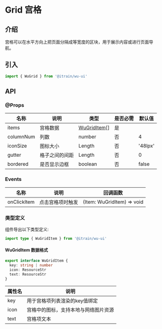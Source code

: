 # Grid 宫格

## 介绍

宫格可以在水平方向上把页面分隔成等宽度的区块，用于展示内容或进行页面导航。

## 引入

```typescript
import { WuGrid } from '@itrain/wu-ui'
```

## API

### @Props

| 名称      | 说明           | 类型                                     | 是否必需 | 默认值  |
| --------- | -------------- | ---------------------------------------- | -------- | ------- |
| items     | 宫格数据       | [WuGridItem](#wu-grid-item)&#x05b;&#x5d; | 是       |         |
| columnNum | 列数           | number                                   | 否       | 4       |
| iconSize  | 图标大小       | Length                                   | 否       | '48lpx' |
| gutter    | 格子之间的间距 | Length                                   | 否       | 0       |
| bordered  | 是否显示边框   | boolean                                  | 否       | false   |

### Events

| 名称        | 说明             | 回调函数                   |
| ----------- | ---------------- | -------------------------- |
| onClickItem | 点击宫格项时触发 | (Item: WuGridItem) => void |

### 类型定义

组件导出以下类型定义:

```typescript
import type { WuGridItem } from '@itrain/wu-ui'
```

#### WuGridItem 数据格式

<div id="wu-grid-item"></div>

```typescript
export interface WuGridItem {
  key: string | number
  icon: ResourceStr
  text: ResourceStr
}
```

| 属性名 | 说明                                 |
| ------ | ------------------------------------ |
| key    | 用于宫格项列表渲染的key值绑定        |
| icon   | 宫格中的图标，支持本地与网络图片资源 |
| text   | 宫格项文本                           |

